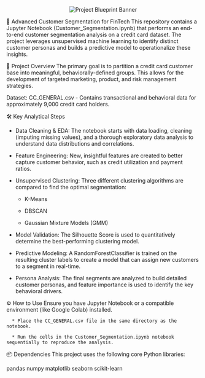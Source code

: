 <div align="center">
<img src="http://googleusercontent.com/file_content/4" alt="Project Blueprint Banner">
</div>

🚀 Advanced Customer Segmentation for FinTech
This repository contains a Jupyter Notebook (Customer_Segmentation.ipynb) that performs an end-to-end customer segmentation analysis on a credit card dataset. The project leverages unsupervised machine learning to identify distinct customer personas and builds a predictive model to operationalize these insights.

📝 Project Overview
The primary goal is to partition a credit card customer base into meaningful, behaviorally-defined groups. This allows for the development of targeted marketing, product, and risk management strategies.

Dataset: CC_GENERAL.csv - Contains transactional and behavioral data for approximately 9,000 credit card holders.

🛠️ Key Analytical Steps
* Data Cleaning & EDA: The notebook starts with data loading, cleaning (imputing missing values), and a thorough exploratory data analysis to understand data distributions and correlations.

* Feature Engineering: New, insightful features are created to better capture customer behavior, such as credit utilization and payment ratios.

* Unsupervised Clustering: Three different clustering algorithms are compared to find the optimal segmentation:

    * K-Means

    * DBSCAN

    * Gaussian Mixture Models (GMM)

* Model Validation: The Silhouette Score is used to quantitatively determine the best-performing clustering model.

* Predictive Modeling: A RandomForestClassifier is trained on the resulting cluster labels to create a model that can assign new customers to a segment in real-time.

* Persona Analysis: The final segments are analyzed to build detailed customer personas, and feature importance is used to identify the key behavioral drivers.

⚙️ How to Use
Ensure you have Jupyter Notebook or a compatible environment (like Google Colab) installed.

      * Place the CC_GENERAL.csv file in the same directory as the notebook.

      * Run the cells in the Customer_Segmentation.ipynb notebook sequentially to reproduce the analysis.

📦 Dependencies
This project uses the following core Python libraries:

pandas
numpy
matplotlib
seaborn
scikit-learn
